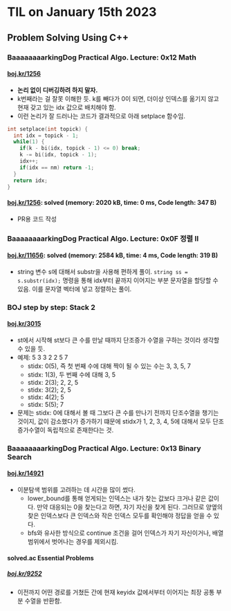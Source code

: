 # **TIL on January 15th 2023**
## Problem Solving Using C++
### BaaaaaaaarkingDog Practical Algo. Lecture: 0x12 Math
#### [boj.kr/1256](../../../Problem%20Solving/boj/Math/1256-01-14-2023.cpp)
* **논리 없이 디버깅하려 하지 말자.**
* k번째라는 걸 잘못 이해한 듯. k를 빼다가 0이 되면, 더이상 인덱스를 옮기지 않고 현재 갖고 있는 idx 값으로 배치해야 함.
* 이런 논리가 잘 드러나는 코드가 결과적으로 아래 setplace 함수임.

```cpp
int setplace(int topick) {
  int idx = topick - 1;
  while(1) {
    if(k - bi(idx, topick - 1) <= 0) break;
    k -= bi(idx, topick - 1);
    idx++;
    if(idx == nm) return -1;
  }
  return idx;
}
```

#### [boj.kr/1256](../../../Problem%20Solving/boj/Math/5347-01-15-2023.cpp): solved (memory: 2020 kB, time: 0 ms, Code length: 347 B) 
* PR용 코드 작성

### BaaaaaaaarkingDog Practical Algo. Lecture: 0x0F 정렬 II
#### [boj.kr/11656](../../../Problem%20Solving/boj/Sorting/11656-01-15-2023.cpp): solved (memory: 2584 kB, time: 4 ms, Code length: 319 B) 
* string 변수 s에 대해서 substr을 사용해 편하게 풀이. `string ss = s.substr(idx);` 명령을 통해 idx부터 끝까지 이어지는 부분 문자열을 할당할 수 있음. 이를 문자열 벡터에 넣고 정렬하는 풀이.

### BOJ step by step: Stack 2
#### [boj.kr/3015](../../../Problem%20Solving/boj/Stack/3015-10-17-2022.cpp)
* st에서 시작해 st보다 큰 수를 만날 때까지 단조증가 수열을 구하는 것이라 생각할 수 있을 듯.
* 예제: 5 3 3 2 2 5 7
  - stidx: 0(5), 즉 첫 번째 수에 대해 짝이 될 수 있는 수는 3, 3, 5, 7
  - stidx: 1(3), 두 번째 수에 대해 3, 5
  - stidx: 2(3); 2, 2, 5
  - stidx: 3(2); 2, 5
  - stidx: 4(2); 5
  - stidx: 5(5); 7
* 문제는 stidx: 0에 대해서 볼 때 그보다 큰 수를 만나기 전까지 단조수열을 챙기는 것이지, 값이 감소했다가 증가하기 떄문에 stidx가 1, 2, 3, 4, 5에 대해서 모두 단조증가수열이 독립적으로 존재한다는 것.

### BaaaaaaaarkingDog Practical Algo. Lecture: 0x13 Binary Search
#### [boj.kr/14921](../../../Problem%20Solving/boj/Binary%20search/14921-01-15-2023.cpp)
* 이분탐색 범위를 고려하는 데 시간을 많이 썼다.
  - lower_bound를 통해 얻게되는 인덱스는 내가 찾는 값보다 크거나 같은 값이다. 만약 대응되는 0을 찾는다고 하면, 자기 자신을 찾게 된다. 그러므로 양옆의 찾은 인덱스보다 큰 인덱스와 작은 인덱스 모두를 확인해야 정답을 얻을 수 있다.
  - bfs와 유사한 방식으로 continue 조건을 걸어 인덱스가 자기 자신이거나, 배열 범위에서 벗어나는 경우를 제외시킴.

#### solved.ac Essential Problems
##### [boj.kr/9252](../../../Problem%20Solving/boj/solvedac/9252-01-09-2023.cpp)
* 이전까지 어떤 경로를 거쳤든 간에 현재 keyidx 값에서부터 이어지는 최장 공통 부분 수열을 반환함.
